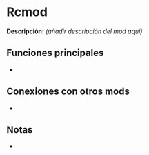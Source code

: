 # Rcmod

**Descripción:** *(añadir descripción del mod aquí)*

## Funciones principales
- 

## Conexiones con otros mods
- 

## Notas
- 
